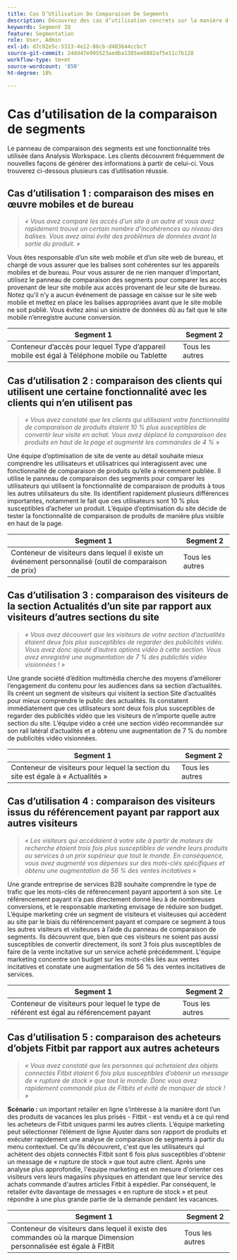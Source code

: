 ```yaml
---
title: Cas D’Utilisation De Comparaison De Segments
description: Découvrez des cas d’utilisation concrets sur la manière d’utiliser le panneau de comparaison de segments pour mieux comprendre la stratégie marketing.
keywords: Segment IQ
feature: Segmentation
role: User, Admin
exl-id: d7c02e5c-5313-4e12-86cb-d483644ccbc7
source-git-commit: 24dd47e995523aedba1385ee8882af5e11c7b128
workflow-type: tm+mt
source-wordcount: '850'
ht-degree: 18%

---
```


# Cas d’utilisation de la comparaison de segments

Le panneau de comparaison des segments est une fonctionnalité très utilisée dans Analysis Workspace. Les clients découvrent fréquemment de nouvelles façons de générer des informations à partir de celui-ci. Vous trouverez ci-dessous plusieurs cas d’utilisation réussie.

## Cas d’utilisation 1 : comparaison des mises en œuvre mobiles et de bureau

> *« Vous avez comparé les accès d’un site à un autre et vous avez rapidement trouvé un certain nombre d’incohérences au niveau des balises. Vous avez ainsi évité des problèmes de données avant la sortie du produit. »*

Vous êtes responsable d’un site web mobile et d’un site web de bureau, et chargé de vous assurer que les balises sont cohérentes sur les appareils mobiles et de bureau. Pour vous assurer de ne rien manquer d’important, utilisez le panneau de comparaison des segments pour comparer les accès provenant de leur site mobile aux accès provenant de leur site de bureau. Notez qu’il n’y a aucun événement de passage en caisse sur le site web mobile et mettez en place les balises appropriées avant que le site mobile ne soit publié. Vous évitez ainsi un sinistre de données dû au fait que le site mobile n’enregistre aucune conversion.

| Segment 1 | Segment 2 |
|--- |--- |
| Conteneur d’accès pour lequel Type d’appareil mobile est égal à Téléphone mobile ou Tablette | Tous les autres |

## Cas d’utilisation 2 : comparaison des clients qui utilisent une certaine fonctionnalité avec les clients qui n’en utilisent pas

> *« Vous avez constaté que les clients qui utilisaient votre fonctionnalité de comparaison de produits étaient 10 % plus susceptibles de convertir leur visite en achat. Vous avez déplacé la comparaison des produits en haut de la page et augmenté les commandes de 4 % »*

Une équipe d’optimisation de site de vente au détail souhaite mieux comprendre les utilisateurs et utilisatrices qui interagissent avec une fonctionnalité de comparaison de produits qu’elle a récemment publiée. Il utilise le panneau de comparaison des segments pour comparer les utilisateurs qui utilisent la fonctionnalité de comparaison de produits à tous les autres utilisateurs du site. Ils identifient rapidement plusieurs différences importantes, notamment le fait que ces utilisateurs sont 10 % plus susceptibles d’acheter un produit. L’équipe d’optimisation du site décide de tester la fonctionnalité de comparaison de produits de manière plus visible en haut de la page.

| Segment 1 | Segment 2 |
|--- |--- |
| Conteneur de visiteurs dans lequel il existe un événement personnalisé (outil de comparaison de prix) | Tous les autres |

## Cas d’utilisation 3 : comparaison des visiteurs de la section Actualités d’un site par rapport aux visiteurs d’autres sections du site

> *« Vous avez découvert que les visiteurs de votre section d’actualités étaient deux fois plus susceptibles de regarder des publicités vidéo. Vous avez donc ajouté d’autres options vidéo à cette section. Vous avez enregistré une augmentation de 7 % des publicités vidéo visionnées ! »*

Une grande société d’édition multimédia cherche des moyens d’améliorer l’engagement du contenu pour les audiences dans sa section d’actualités. Ils créent un segment de visiteurs qui visitent la section Site d’actualités pour mieux comprendre le public des actualités. Ils constatent immédiatement que ces utilisateurs sont deux fois plus susceptibles de regarder des publicités vidéo que les visiteurs de n’importe quelle autre section du site. L’équipe vidéo a créé une section vidéo recommandée sur son rail latéral d’actualités et a obtenu une augmentation de 7 % du nombre de publicités vidéo visionnées.

| Segment 1 | Segment 2 |
|--- |--- |
| Conteneur de visiteurs pour lequel la section du site est égale à « Actualités » | Tous les autres |

## Cas d’utilisation 4 : comparaison des visiteurs issus du référencement payant par rapport aux autres visiteurs

> *« Les visiteurs qui accédaient à votre site à partir de moteurs de recherche étaient trois fois plus susceptibles de vendre leurs produits ou services à un prix supérieur que tout le monde. En conséquence, vous avez augmenté vos dépenses sur des mots-clés spécifiques et obtenu une augmentation de 56 % des ventes incitatives »*

Une grande entreprise de services B2B souhaite comprendre le type de trafic que les mots-clés de référencement payant apportent à son site. Le référencement payant n’a pas directement donné lieu à de nombreuses conversions, et le responsable marketing envisage de réduire son budget. L’équipe marketing crée un segment de visiteurs et visiteuses qui accèdent au site par le biais du référencement payant et compare ce segment à tous les autres visiteurs et visiteuses à l’aide du panneau de comparaison de segments. Ils découvrent que, bien que ces visiteurs ne soient pas aussi susceptibles de convertir directement, ils sont 3 fois plus susceptibles de faire de la vente incitative sur un service acheté précédemment. L&#39;équipe marketing concentre son budget sur les mots-clés liés aux ventes incitatives et constate une augmentation de 56 % des ventes incitatives de services.

| Segment 1 | Segment 2 |
|--- |--- |
| Conteneur de visiteurs pour lequel le type de référent est égal au référencement payant | Tous les autres |

## Cas d’utilisation 5 : comparaison des acheteurs d’objets Fitbit par rapport aux autres acheteurs

> *« Vous avez constaté que les personnes qui achetaient des objets connectés Fitbit étaient 6 fois plus susceptibles d’obtenir un message de « rupture de stock » que tout le monde. Donc vous avez rapidement commandé plus de Fitbits et évité de manquer de stock ! »*

**Scénario :** un important retailer en ligne s’intéresse à la manière dont l’un des produits de vacances les plus prisés - Fitbit - est vendu et à ce qui rend les acheteurs de Fitbit uniques parmi les autres clients. L’équipe marketing peut sélectionner l’élément de ligne Ajuster dans son rapport de produits et exécuter rapidement une analyse de comparaison de segments à partir du menu contextuel. Ce qu&#39;ils découvrent, c&#39;est que les utilisateurs qui achètent des objets connectés Fitbit sont 6 fois plus susceptibles d&#39;obtenir un message de « rupture de stock » que tout autre client. Après une analyse plus approfondie, l&#39;équipe marketing est en mesure d&#39;orienter ces visiteurs vers leurs magasins physiques en attendant que leur service des achats commande d&#39;autres articles Fitbit à expédier. Par conséquent, le retailer évite davantage de messages « en rupture de stock » et peut répondre à une plus grande partie de la demande pendant les vacances.

| Segment 1 | Segment 2 |
|--- |--- |
| Conteneur de visiteurs dans lequel il existe des commandes où la marque Dimension personnalisée est égale à FitBit | Tous les autres |
